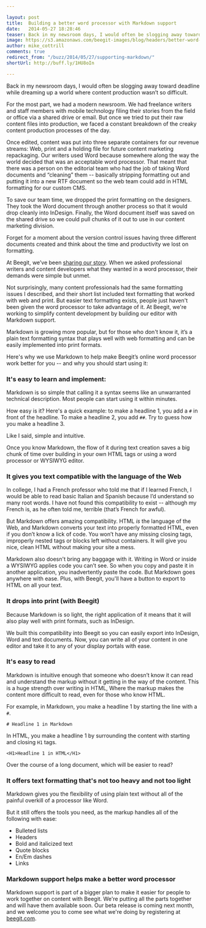```yaml
---

layout: post
title:  Building a better word processor with Markdown support
date:   2014-05-27 18:28:46
teaser: Back in my newsroom days, I would often be slogging away toward deadline while dreaming up a world where content production wasn’t so difficult. For the most part, we had a modern newsroom. We had freelance writers and staff members with mobile technology filing their stories from the field or office via a shared drive or email. But once we tried to put their raw content files into production, we faced a constant breakdown of the creaky content production processes of the day.
image: https://s3.amazonaws.com/beegit-images/blog/headers/better-word-processor.jpg
author: mike_cottrill
comments: true
redirect_from: "/buzz/2014/05/27/supporting-markdown/"
shortUrl: http://buff.ly/1HU8oIn

---
```


Back in my newsroom days, I would often be slogging away toward deadline while dreaming up a world where content production wasn’t so difficult. 

For the most part, we had a modern newsroom. We had freelance writers and staff members with mobile technology filing their stories from the field or office via a shared drive or email. But once we tried to put their raw content files into production, we faced a constant breakdown of the creaky content production processes of the day. 

Once edited, content was put into three separate containers for our revenue streams: Web, print and a holding file for future content marketing repackaging. Our writers used Word because somewhere along the way the world decided that was an acceptable word processor. That meant that there was a person on the editorial team who had the job of taking Word documents and “cleaning” them -- basically stripping formatting out and putting it into a new RTF document so the web team could add in HTML formatting for our custom CMS. 

To save our team time, we dropped the print formatting on the designers. They took the Word document through another process so that it would drop cleanly into InDesign. Finally, the Word document itself was saved on the shared drive so we could pull chunks of it out to use in our content marketing division. 

Forget for a moment about the version control issues having three different documents created and think about the time and productivity we lost on formatting. 

At Beegit, we’ve been [sharing our story](/platform/2014/04/28/introducing-beegit/). When we asked professional writers and content developers what they wanted in a word processor, their demands were simple but unmet. 

Not surprisingly, many content professionals had the same formatting issues I described, and their short list included text formatting that worked with web and print. But easier text formatting exists, people just haven't been given the word processor to take advantage of it. At Beegit, we're working to simplify content development by building our editor with Markdown support. 

Markdown is growing more popular, but for those who don't know it, it’s a plain text formatting syntax that plays well with web formatting and can be easily implemented into print formats. 

Here's why we use Markdown to help make Beegit’s online word processor work better for you -- and why you should start using it: 

### It's easy to learn and implement: 

Markdown is so simple that calling it a syntax seems like an unwarranted technical description. Most people can start using it within minutes. 

How easy is it? Here's a quick example: to make a headline 1, you add a `#` in front of the headline. To make a headline 2, you add `##`. Try to guess how you make a headline 3. 

Like I said, simple and intuitive. 

Once you know Markdown, the flow of it during text creation saves a big chunk of time over building in your own HTML tags or using a word processor or WYSIWYG editor. 


### It gives you text compatible with the language of the Web 
In college, I had a French professor who told me that if I learned French, I would be able to read basic Italian and Spanish because I’d understand so many root words. I have not found this compatibility to exist -- although my French is, as he often told me, terrible (that’s French for awful). 

But Markdown offers amazing compatibility. HTML *is* the language of the Web, and Markdown converts your text into properly formatted HTML, even if you don’t know a lick of code. You won’t have any missing closing tags, improperly nested tags or blocks left without containers. It will give you nice, clean HTML without making your site a mess. 

Markdown also doesn't bring any baggage with it. Writing in Word or inside a WYSIWYG applies code you can’t see. So when you copy and paste it in another application, you inadvertently paste the code. But Markdown goes anywhere with ease. Plus, with Beegit, you'll have a button to export to HTML on all your text.

### It drops into print (with Beegit) 

Because Markdown is so light, the right application of it means that it will also play well with print formats, such as InDesign. 

We built this compatibility into Beegit so you can easily export into InDesign, Word and text documents. Now, you can write all of your content in one editor and take it to any of your display portals with ease. 

### It's easy to read 

Markdown is intuitive enough that someone who doesn’t know it can read and understand the markup without it getting in the way of the content. This is a huge strength over writing in HTML, Where the markup makes the content more difficult to read, even for those who know HTML. 

For example, in Markdown, you make a headline 1 by starting the line with a `#`.

    # Headline 1 in Markdown

In HTML, you make a headline 1 by surrounding the content with starting and closing `H1` tags.

    <H1>Headline 1 in HTML</H1>

Over the course of a long document, which will be easier to read? 
 
### It offers text formatting that's not too heavy and not too light 

Markdown gives you the flexibility of using plain text without all of the painful overkill of a processor like Word. 

But it still offers the tools you need, as the markup handles all of the following with ease:

- Bulleted lists
- Headers 
- Bold and italicized text
- Quote blocks
- En/Em dashes
- Links

### Markdown support helps make a better word processor 

Markdown support is part of a bigger plan to make it easier for people to work together on content with Beegit. We're putting all the parts together and will have them available soon. Our beta release is coming next month, and we welcome you to come see what we're doing by registering at [beegit.com](https://beegit.com).




